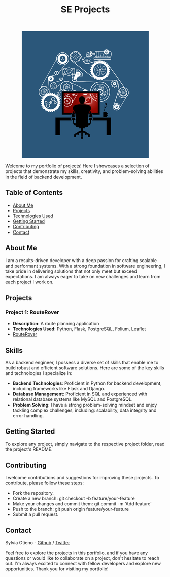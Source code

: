 <h1 align="center"> SE Projects </h1> <br>
<p align="center">
  <a href="#">
    <img src="images/se.jpg">
  </a>
</p>

Welcome to my portfolio of projects! Here I showcases a selection of projects that demonstrate my skills, creativity, and problem-solving abilities in the field of backend development.

## Table of Contents

- [About Me](#about-me)
- [Projects](#projects)
- [Technologies Used](#technologies-used)
- [Getting Started](#getting-started)
- [Contributing](#contributing)
- [Contact](#contact)

## About Me

I am a results-driven developer with a deep passion for crafting scalable and performant systems. With a strong foundation in software engineering, I take pride in delivering solutions that not only meet but exceed expectations. I am always eager to take on new challenges and learn from each project I work on.

## Projects

### Project 1: RouteRover
* **Description**: A route planning application
* **Technologies Used**: Python, Flask, PostgreSQL, Folium, Leaflet
* [RouteRover](RouteRover)

## Skills

As a backend engineer, I possess a diverse set of skills that enable me to build robust and efficient software solutions. Here are some of the key skills and technologies I specialize in:

* **Backend Technologies**: Proficient in Python for backend development, including frameworks like Flask and Django.
* **Database Management**: Proficient in SQL and experienced with relational database systems like MySQL and PostgreSQL.
* **Problem Solving**: I have a strong problem-solving mindset and enjoy tackling complex challenges, including: scalability, data integrity and error handling.


## Getting Started

To explore any project, simply navigate to the respective project folder, read the project's README.

## Contributing

I welcome contributions and suggestions for improving these projects. To contribute, please follow these steps:

* Fork the repository.
* Create a new branch: git checkout -b feature/your-feature
* Make your changes and commit them: git commit -m 'Add feature'
* Push to the branch: git push origin feature/your-feature
* Submit a pull request.

## Contact

Sylvia Otieno - [Github](https://github.com/sotieno) / [Twitter](https://twitter.com/sotienos)

Feel free to explore the projects in this portfolio, and if you have any questions or would like to collaborate on a project, don't hesitate to reach out. I'm always excited to connect with fellow developers and explore new opportunities. Thank you for visiting my portfolio!
